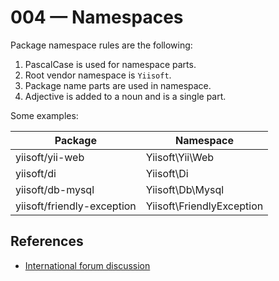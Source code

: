 # 004 — Namespaces

Package namespace rules are the following:

1. PascalCase is used for namespace parts.
2. Root vendor namespace is `Yiisoft`.
3. Package name parts are used in namespace.
4. Adjective is added to a noun and is a single part.


Some examples:

| Package                    | Namespace                 |
|----------------------------|---------------------------|
| yiisoft/yii-web            | Yiisoft\Yii\Web           |
| yiisoft/di                 | Yiisoft\Di                |
| yiisoft/db-mysql           | Yiisoft\Db\Mysql          |
| yiisoft/friendly-exception | Yiisoft\FriendlyException |

## References

- [International forum discussion](https://forum.yiiframework.com/t/use-yiisoft-as-a-root-namespace-instead-of-yii-for-yii-3-packages/125734)
